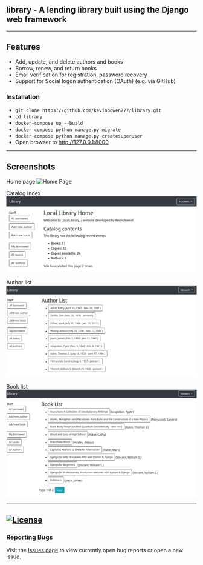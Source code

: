 ## library  - A lending library built using the Django web framework

---
## Features
 - Add, update, and delete authors and books
 - Borrow, renew, and return books
 - Email verification for registration, password recovery
 - Support for Social logon authentication (OAuth) (e.g. via GitHub)

### Installation
 - `git clone https://github.com/kevinbowen777/library.git`
 - `cd library`
 - `docker-compose up --build`
 - `docker-compose python manage.py migrate`
 - `docker-compose python manage.py createsuperuser`
 - Open browser to http://127.0.0.1:8000

---
## Screenshots

Home page
![Home
Page](https://github.com/kevinbowen777/library/blob/master/images/library_homepage_covers.png)

Catalog Index
![Catalog index](https://github.com/kevinbowen777/library/blob/master/images/library_index_staff.png)

Author list
![author_list](https://github.com/kevinbowen777/library/blob/master/images/library_authorlist_staff.png)

Book list
![Book List](https://github.com/kevinbowen777/library/blob/master/images/library_booklist_staff.png)

---
[![License](https://img.shields.io/badge/license-MIT-green)](https://github.com/kevinbowen777/library/blob/master/LICENSE)
---
### Reporting Bugs

   Visit the [Issues page](https://github.com/kevinbowen777/library/issues)
      to view currently open bug reports or open a new issue.
